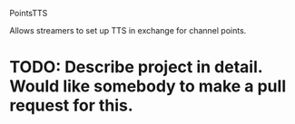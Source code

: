 PointsTTS

Allows streamers to set up TTS in exchange for channel points.


# TODO: Describe project in detail. Would like somebody to make a pull request for this.
